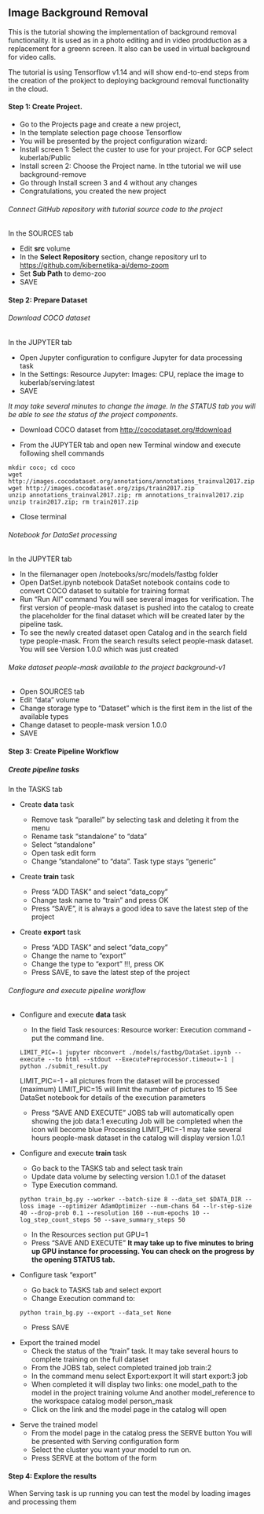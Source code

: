 ## Image Background Removal

This is the tutorial showing the implementation of background removal functionality. It is used as in a photo editing and in video prodduction as a replacement for a greenn screen. It also can be used in virtual background for video calls.

The tutorial is using Tensorflow  v1.14 and will show end-to-end steps from the creation of the prokject to deploying background removal functionality in the cloud.

#### Step 1: Create Project. 

- Go to the Projects page and create a new project,
- In the template selection page choose Tensorflow 
- You will be presented by the project configuration wizard:
- Install screen 1: Select the custer to use for your project. For GCP select kuberlab/Public
- Install screen 2: Choose the Project name. In tthe tutorial we will use background-remove
- Go through Install screen 3 and 4 without any changes
- Congratulations, you created the new project 

###### Connect GitHub repository with tutorial source code to the project

In the SOURCES tab
* Edit **src** volume
* In the **Select Repository** section, change repository url to https://github.com/kibernetika-ai/demo-zoom
* Set **Sub Path** to demo-zoo 
* SAVE

#### Step 2: Prepare Dataset  

###### Download COCO dataset

In the JUPYTER tab
* Open Jupyter configuration to configure Jupyter for data processing task
* In the Settings: Resource Jupyter: Images: CPU, replace the image to kuberlab/serving:latest
* SAVE

*It may take several minutes to change the image.
In the STATUS tab you will be able to see the status of the project components.*

- Download COCO dataset from http://cocodataset.org/#download

+ From the JUPYTER tab and open new Terminal window and execute following shell commands

``` 
mkdir coco; cd coco
wget  http://images.cocodataset.org/annotations/annotations_trainval2017.zip
wget http://images.cocodataset.org/zips/train2017.zip
unzip annotations_trainval2017.zip; rm annotations_trainval2017.zip
unzip train2017.zip; rm train2017.zip
```
- Close terminal

###### Notebook for DataSet processing

In the JUPYTER tab

  * In the filemanager open /notebooks/src/models/fastbg folder
  * Open DatSet.ipynb notebook
DataSet notebook contains code to convert COCO dataset to suitable for training format
  * Run “Run All” command
You will see several images for verification. The first version of people-mask dataset is pushed into the catalog to create the placeholder for the final dataset which will be created later by the pipeline task.
  * To see the newly created dataset open Catalog and in the search field type people-mask. From the search results select people-mask dataset. You will see Version 1.0.0 which was just created

###### Make dataset people-mask available to the project background-v1

* Open  SOURCES tab
* Edit “data” volume
* Change storage type to “Dataset” which is the first item in the list of the available types
* Change dataset to people-mask version 1.0.0
* SAVE

#### Step 3: Create Pipeline Workflow 

##### Create pipeline tasks
In the TASKS tab

* Create **data** task
  * Remove task “parallel” by selecting task and deleting it from the menu
  * Rename task “standalone” to “data”
  * Select “standalone”
  * Open task edit form
  * Change ”standalone” to “data”. Task type stays “generic”

* Create **train** task
  * Press “ADD TASK” and select “data_copy”
  * Change task name to “train” and press OK
  * Press “SAVE”, it is always a good idea to save the latest step of the project

* Create **export** task
  * Press “ADD TASK” and select “data_copy”
  * Change the name to “export”
  * Change the type to “export” !!!, press OK
  * Press SAVE, to save the latest step of the project

###### Confiogure and execute pipeline workflow

  * Configure and execute **data** task
    * In the field Task resources: Resource worker: Execution command - put the command line.

    `LIMIT_PIC=-1 jupyter nbconvert ./models/fastbg/DataSet.ipynb --execute --to html --stdout --ExecutePreprocessor.timeout=-1 | python ./submit_result.py`

    LIMIT_PIC=-1 - all pictures from the dataset will be processed (maximum)
    LIMIT_PIC=15 will limit the number of pictures to 15
    See DataSet notebook for details of the execution parameters
    
    * Press “SAVE AND EXECUTE”
    JOBS tab will automatically open showing the job data:1 executing
    Job will be completed when the icon will become blue
    Processing LIMIT_PIC=-1 may take several hours
    people-mask dataset in the catalog will display version 1.0.1

 - Configure and execute **train** task

    * Go back to the TASKS tab and select task train
    * Update data volume by selecting version 1.0.1 of the dataset
    * Type Execution command.

    `python train_bg.py --worker --batch-size 8 --data_set $DATA_DIR --loss image --optimizer AdamOptimizer --num-chans 64 --lr-step-size 40 --drop-prob 0.1 --resolution 160 --num-epochs 10 --log_step_count_steps 50 --save_summary_steps 50`

    * In the Resources section put GPU=1
    * Press “SAVE AND EXECUTE”
    **It may take up to five minutes to bring up GPU instance for processing. You can check on the progress by the opening STATUS tab.**

 * Configure task “export”
    * Go back to TASKS tab and select export
    * Change Execution command to:

    
    `python train_bg.py --export --data_set None`
    

    * Press SAVE

 - Export the trained model 
    * Check the status of the “train” task. It may take several hours to complete training on the full dataset
    * From the JOBS tab, select completed trained job train:2
    * In the command menu select Export:export
    It will start export:3 job
    * When completed it will display two links: one model_path to the model in the project training volume
    And another model_reference to the workspace catalog model person_mask
    * Click on the link and the model page in the catalog will open

 * Serve the trained model
    * From the model page in the catalog press the SERVE button
    You will be presented with Serving configuration form
    * Select the cluster you want your model to run on.
    * Press SERVE at the bottom of the form

#### Step 4: Explore the results

When Serving task is up running you can test the model by loading images and processing them


